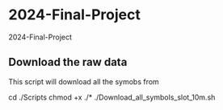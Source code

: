 # 2024-Final-Project
2024-Final-Project


## Download the raw data
This script will download all the symobs from

cd ./Scripts
chmod +x ./\*
./Download\_all\_symbols\_slot\_10m.sh

